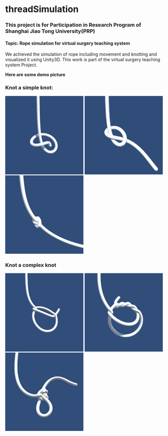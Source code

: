 # threadSimulation

### This project is for Participation in Research Program of Shanghai Jiao Tong University(PRP)

#### Topic: Rope simulation for virtual surgery teaching system
We achieved the simulation of rope including movement and knotting and visualized it using Unity3D.
This work is part of the virtual surgery teaching system Project.

__Here are some demo picture__

### Knot a simple knot:

<img width="250" height="250" src="/pic/exp1.png"/>  <img width="250" height="250" src="/pic/exp2.png"/>  <img width="250" height="250" src="/pic/exp3.png"/>


### Knot a complex knot

<img width="250" height="250" src="/pic/exp4.png"/>  <img width="250" height="250" src="/pic/exp5.png"/>  <img width="250" height="250" src="/pic/exp6.png"/>




